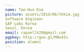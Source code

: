 ```yaml
---
name: Tae-Hun Kim
picture: assets/2014/06/thkim.jpg  
Software Engineer  
SAP Labs Korea  
Seoul, Korea  
email: rapaellk29@gmail.com
pgpkey: http://goo.gl/M8e4Iu
position: alumni
---
```

